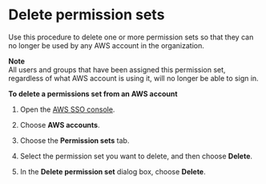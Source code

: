 # Delete permission sets<a name="howtoremovepermissionset"></a>

Use this procedure to delete one or more permission sets so that they can no longer be used by any AWS account in the organization\.

**Note**  
All users and groups that have been assigned this permission set, regardless of what AWS account is using it, will no longer be able to sign in\.

**To delete a permissions set from an AWS account**

1. Open the [AWS SSO console](https://console.aws.amazon.com/singlesignon)\.

1. Choose **AWS accounts**\.

1. Choose the **Permission sets** tab\.

1. Select the permission set you want to delete, and then choose **Delete**\.

1. In the **Delete permission set** dialog box, choose **Delete**\.